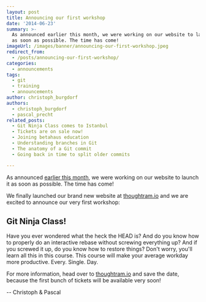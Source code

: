 ```yaml
---
layout: post
title: Announcing our first workshop
date: '2014-06-23'
summary: >-
  As announced earlier this month, we were working on our website to launch it
  as soon as possible. The time has come!
imageUrl: /images/banner/announcing-our-first-workshop.jpeg
redirect_from:
  - /posts/announcing-our-first-workshop/
categories:
  - announcements
tags:
  - git
  - training
  - announcements
author: christoph_burgdorf
authors:
  - christoph_burgdorf
  - pascal_precht
related_posts:
  - Git Ninja Class comes to Istanbul
  - Tickets are on sale now!
  - Joining betahaus education
  - Understanding branches in Git
  - The anatomy of a Git commit
  - Going back in time to split older commits

---
```


As announced [earlier this month](/posts/we-are-thoughtram), we were working on our website to launch it as soon as possible. The time has come!

We finally launched our brand new website at [thoughtram.io](http://thoughtram.io) and we are excited to announce our very first workshop: 

## Git Ninja Class!

Have you ever wondered what the heck the HEAD is? And do you know how to properly do an interactive rebase without screwing everything up? And if you screwed it up, do you know how to restore things? Don't worry, you'll learn all this in this course. This course will make your average workday more productive. Every. Single. Day.

For more information, head over to [thoughtram.io](http://thoughtram.io) and save the date, because the first bunch of tickets will be available very soon!

-- Christoph & Pascal
